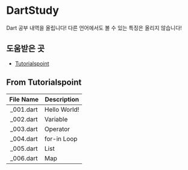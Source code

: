 # DartStudy

Dart 공부 내역을 올립니다!
다른 언어에서도 볼 수 있는 특징은 올리지 않습니다!


## 도움받은 곳

* [Tutorialspoint](https://www.tutorialspoint.com/dart_programming/dart_programming_environment.htm)


## From Tutorialspoint

|File Name|Description|
|:---:|---|
|_001.dart|Hello World!|
|_002.dart|Variable|
|_003.dart|Operator|
|_004.dart|for-in Loop|
|_005.dart|List|
|_006.dart|Map|